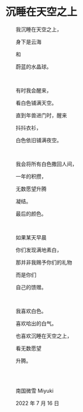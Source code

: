 # 沉睡在天空之上

　　我沉睡在天空之上，

　　身下是云海

　　和

　　蔚蓝的水晶球。

<br>

　　有时我会醒来，

　　看白色铺满天空。

　　直到年兽进门时，醒来

　　抖抖衣衫，

　　白色依旧铺满夜空。

<br>

　　我会将所有白色撒回人间，

　　一年的积攒，

　　无数愿望升腾

　　凝结。

　　最后的颜色。

<br>

　　如果某天早晨

　　你们发现满地素白，

　　那并非我赐予你们的礼物

　　而是你们

　　自己的馈赠。

<br>

　　我喜欢白色。

　　喜欢哈出的白气。

　　也喜欢沉睡在天空之上，

　　看无数愿望

　　升腾。

<br>

<br>

　　南国微雪 Miyuki

　　2022 年 7 月 16 日